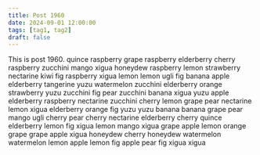 ```yaml
---
title: Post 1960
date: 2024-09-01 12:00:00
tags: [tag1, tag2]
draft: false
---
```

This is post 1960.
quince
raspberry
grape
raspberry
elderberry
cherry
raspberry
zucchini
mango
xigua
honeydew
raspberry
lemon
strawberry
nectarine
kiwi
fig
raspberry
xigua
lemon
lemon
ugli
fig
banana
apple
elderberry
tangerine
yuzu
watermelon
zucchini
elderberry
orange
strawberry
yuzu
zucchini
fig
pear
zucchini
banana
xigua
yuzu
apple
elderberry
raspberry
nectarine
zucchini
cherry
lemon
grape
pear
nectarine
lemon
xigua
elderberry
orange
fig
yuzu
yuzu
banana
banana
grape
pear
mango
ugli
cherry
pear
cherry
nectarine
elderberry
cherry
quince
elderberry
lemon
fig
xigua
lemon
mango
xigua
grape
apple
lemon
orange
grape
grape
apple
xigua
honeydew
cherry
honeydew
watermelon
watermelon
lemon
apple
lemon
fig
apple
pear
fig
xigua
xigua

